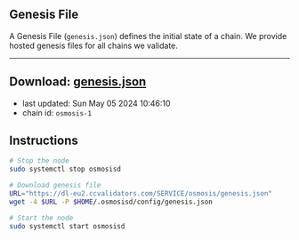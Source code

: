## Genesis File
A Genesis File (`genesis.json`) defines the initial state of a chain. We provide hosted genesis files for all chains we validate.

---
**Download: [genesis.json](https://dl-eu2.ccvalidators.com/SERVICE/osmosis/genesis.json)**
---

- last updated: Sun May 05 2024 10:46:10
- chain id: `osmosis-1`

## Instructions
```sh
# Stop the node
sudo systemctl stop osmosisd

# Download genesis file
URL="https://dl-eu2.ccvalidators.com/SERVICE/osmosis/genesis.json"
wget -4 $URL -P $HOME/.osmosisd/config/genesis.json

# Start the node
sudo systemctl start osmosisd
```
